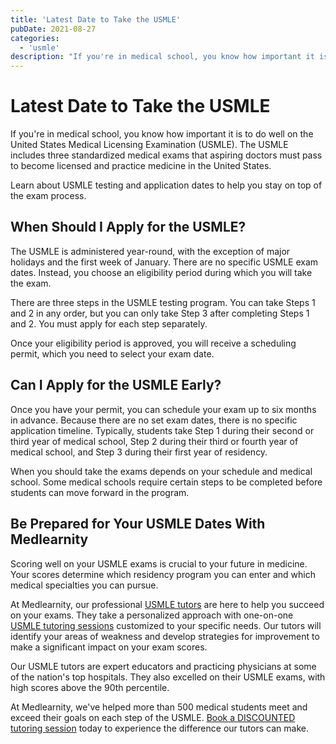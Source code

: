 ```yaml
---
title: 'Latest Date to Take the USMLE'
pubDate: 2021-08-27
categories:
  - 'usmle'
description: "If you're in medical school, you know how important it is to do well on the United States Medical Licensing Examination (USMLE). The USMLE includes three s"
---
```


# Latest Date to Take the USMLE

If you're in medical school, you know how important it is to do well on the United States Medical Licensing Examination (USMLE). The USMLE includes three standardized medical exams that aspiring doctors must pass to become licensed and practice medicine in the United States.

Learn about USMLE testing and application dates to help you stay on top of the exam process.

## When Should I Apply for the USMLE?

The USMLE is administered year-round, with the exception of major holidays and the first week of January. There are no specific USMLE exam dates. Instead, you choose an eligibility period during which you will take the exam.

There are three steps in the USMLE testing program. You can take Steps 1 and 2 in any order, but you can only take Step 3 after completing Steps 1 and 2. You must apply for each step separately.

Once your eligibility period is approved, you will receive a scheduling permit, which you need to select your exam date.

## Can I Apply for the USMLE Early?

Once you have your permit, you can schedule your exam up to six months in advance. Because there are no set exam dates, there is no specific application timeline. Typically, students take Step 1 during their second or third year of medical school, Step 2 during their third or fourth year of medical school, and Step 3 during their first year of residency.

When you should take the exams depends on your schedule and medical school. Some medical schools require certain steps to be completed before students can move forward in the program.

## Be Prepared for Your USMLE Dates With Medlearnity

Scoring well on your USMLE exams is crucial to your future in medicine. Your scores determine which residency program you can enter and which medical specialties you can pursue.

At Medlearnity, our professional [USMLE tutors](https://www.medlearnity.com/our-tutors/) are here to help you succeed on your exams. They take a personalized approach with one-on-one [USMLE tutoring sessions](https://www.medlearnity.com/usmle/) customized to your specific needs. Our tutors will identify your areas of weakness and develop strategies for improvement to make a significant impact on your exam scores.

Our USMLE tutors are expert educators and practicing physicians at some of the nation's top hospitals. They also excelled on their USMLE exams, with high scores above the 90th percentile.

At Medlearnity, we've helped more than 500 medical students meet and exceed their goals on each step of the USMLE. [Book a DISCOUNTED tutoring session](https://www.medlearnity.com/start-here/) today to experience the difference our tutors can make.
